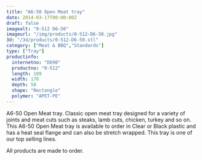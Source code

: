 ```yaml
---
title: "A6-50 Open Meat tray"
date: 2014-03-17T00:00:00Z
draft: false
imagealt: "0-512 D6-50"
imageurl: "/img/products/0-512-D6-50.jpg"
3d: "/3d/products/0-512-D6-50.stl"
category: ["Meat & BBQ","Standards"]
type: ["Tray"]
productinfo:
  internetno: "D690"
  productno: "0-512"
  length: 189
  width: 170
  depth: 50
  shape: "Rectangle"
  polymer: "APET-PE"
---
```

A6-50 Open Meat tray. Classic open meat tray designed for a variety of joints and meat cuts such as steaks, lamb cuts, chicken, turkey and so on. This A6-50 Open Meat tray is available to order in Clear or Black plastic and has a heat seal flange and can also be stretch wrapped. This tray is one of our top selling lines.

All products are made to order.